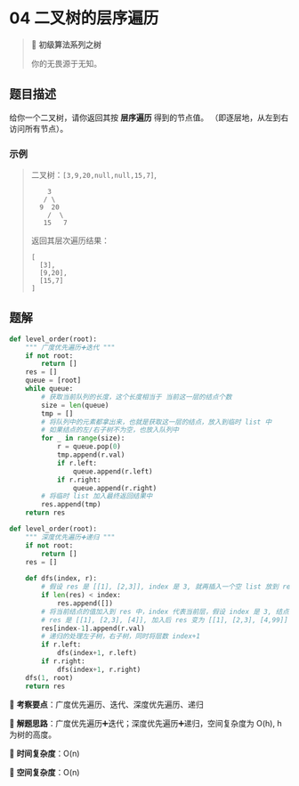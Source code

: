 # 04 二叉树的层序遍历

> 🌈 **初级算法系列之树**
>
> 你的无畏源于无知。

## 题目描述

给你一个二叉树，请你返回其按 **层序遍历** 得到的节点值。 （即逐层地，从左到右访问所有节点）。

### 示例

> 二叉树：`[3,9,20,null,null,15,7]`,
>
> ```shell
>     3
>    / \
>   9  20
>     /  \
>    15   7
> ```
>
> 返回其层次遍历结果：
>
> ```shell
> [
>   [3],
>   [9,20],
>   [15,7]
> ]
> ```

## 题解

```python
def level_order(root):
    """ 广度优先遍历➕迭代 """
    if not root:
        return []
    res = []
    queue = [root]
    while queue:
        # 获取当前队列的长度，这个长度相当于 当前这一层的结点个数
        size = len(queue)
        tmp = []
        # 将队列中的元素都拿出来，也就是获取这一层的结点，放入到临时 list 中
        # 如果结点的左/右子树不为空，也放入队列中
        for _ in range(size):
            r = queue.pop(0)
            tmp.append(r.val)
            if r.left:
                queue.append(r.left)
            if r.right:
                queue.append(r.right)
        # 将临时 list 加入最终返回结果中
        res.append(tmp)
    return res
```

```python
def level_order(root):
    """ 深度优先遍历➕递归 """
    if not root:
        return []
    res = []
    
    def dfs(index, r):
        # 假设 res 是 [[1], [2,3]], index 是 3, 就再插入一个空 list 放到 res 中
        if len(res) < index:
            res.append([])
        # 将当前结点的值加入到 res 中，index 代表当前层，假设 index 是 3, 结点值是 99
        # res 是 [[1], [2,3], [4]], 加入后 res 变为 [[1], [2,3], [4,99]]
        res[index-1].append(r.val)
        # 递归的处理左子树，右子树，同时将层数 index+1
        if r.left:
            dfs(index+1, r.left)
        if r.right:
            dfs(index+1, r.right)
    dfs(1, root)
    return res
```

🍥 **考察要点**：广度优先遍历、迭代、深度优先遍历、递归

🍬 **解题思路**：广度优先遍历➕迭代；深度优先遍历➕递归，空间复杂度为 O(h), h 为树的高度。

🍉 **时间复杂度**：O(n)

🍭 **空间复杂度**：O(n)
